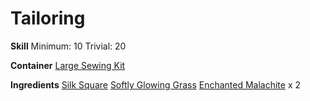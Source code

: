 <!-- TITLE: Silk Puppet -->
<!-- SUBTITLE: A small puppet made from silk -->

# Tailoring
**Skill**
Minimum: 10
Trivial: 20

**Container**
[Large Sewing Kit](large-sewing-kit)

**Ingredients**
[Silk Square](silk-square)
[Softly Glowing Grass](softly-glowing-grass)
[Enchanted Malachite](enchanted-malachite) x 2